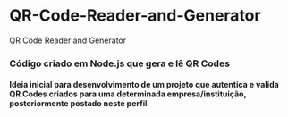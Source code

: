 # QR-Code-Reader-and-Generator
QR Code Reader and Generator
 ### Código criado em Node.js que gera e lê QR Codes

 #### Ideia inicial para desenvolvimento de um projeto que autentica e valida QR Codes criados para uma determinada empresa/instituição, posteriormente postado neste perfil
